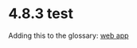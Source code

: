 <html dir="LTR" xmlns:mshelp="http://msdn.microsoft.com/mshelp" xmlns:ddue="http://ddue.schemas.microsoft.com/authoring/2003/5" xmlns:xlink="http://www.w3.org/1999/xlink" xmlns:tool="http://www.microsoft.com/tooltip">
 <body>
 <div id="header">
 <h1 class="heading">4.8.3 test</h1>
 </div>
 <div id="mainSection">
 <div id="mainBody">
 <div id="allHistory" class="saveHistory"></div>
 <div id="sectionSection0" class="section" name="collapseableSection">
 

<p>Adding this to the glossary: <a href="f6104033-4e55-48ec-9da1-1b5b736b4dec.md#gt_a26b58c4-34f6-4760-a235-89e651467da5">web app</a></p>


 </div>
 </div>
 </div>
 </body>
</html>